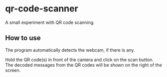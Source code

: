 # qr-code-scanner
A small experiment with QR code scanning.

## How to use
The program automatically detects the webcam, if there is any.

Hold the QR code(s) in front of the camera and click on the scan button. The decoded messages from the QR codes will be shown on the right of the screen.
